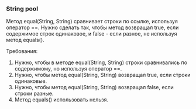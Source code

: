
### String pool

Метод equal(String, String) сравнивает строки по ссылке, используя оператор ==.
Нужно сделать так, чтобы метод возвращал true, если содержимое строк одинаковое, и false - если разное, не используя метод equals().


Требования:
1.	Нужно, чтобы в методе equal(String, String) строки сравнивались по содержимому, но используя оператор ==.
2.	Нужно, чтобы метод equal(String, String) возвращал true, если строки одинаковые.
3.	Нужно, чтобы метод equal(String, String) возвращал false, если строки разные.
4.	Метод equals() использовать нельзя.


